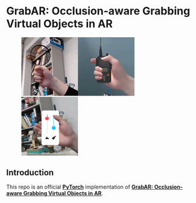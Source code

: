 # GrabAR: Occlusion-aware Grabbing Virtual Objects in AR

<figure class="third">
    <img src="res/loupe.gif" width="150"><img src="res/radio.gif" width="150"><img src="res/phone.gif" width="150">
</figure>

## Introduction

This repo is an official **[PyTorch](https://pytorch.org/)** implementation of [**GrabAR: Occlusion-aware Grabbing Virtual Objects in AR**](https://wbstx.github.io/grabar/).

